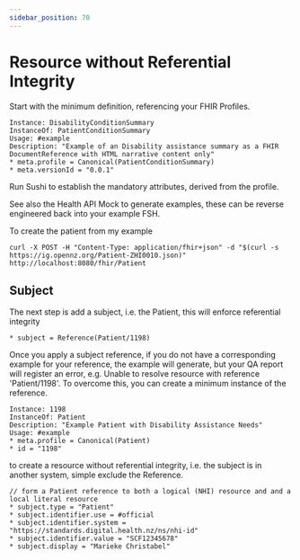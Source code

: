 ```yaml
---
sidebar_position: 70
---
```


# Resource without Referential Integrity

Start with the minimum definition, referencing your FHIR Profiles.

```
Instance: DisabilityConditionSummary
InstanceOf: PatientConditionSummary
Usage: #example
Description: "Example of an Disability assistance summary as a FHIR DocumentReference with HTML narrative content only"
* meta.profile = Canonical(PatientConditionSummary)
* meta.versionId = "0.0.1"
```

Run Sushi to establish the mandatory attributes, derived from the profile.

See also the Health API Mock to generate examples, these can be reverse engineered back into your example FSH.

To create the patient from my example

```
curl -X POST -H "Content-Type: application/fhir+json" -d "$(curl -s https://ig.opennz.org/Patient-ZHI0010.json)" http://localhost:8080/fhir/Patient
```

## Subject

The next step is add a subject, i.e. the Patient, this will enforce referential integrity

```
* subject = Reference(Patient/1198)
```

Once you apply a subject reference, if you do not have a corresponding example for your reference, the example will generate, but your QA report will register an error, e.g. Unable to resolve resource with reference 'Patient/1198'. To overcome this, you can create a minimum instance of the reference.

```
Instance: 1198
InstanceOf: Patient
Description: "Example Patient with Disability Assistance Needs"
Usage: #example
* meta.profile = Canonical(Patient)
* id = "1198"
```

to create a resource without referential integrity, i.e. the subject is in another system, simple exclude the Reference.

```
// form a Patient reference to both a logical (NHI) resource and and a local literal resource
* subject.type = "Patient"
* subject.identifier.use = #official
* subject.identifier.system = "https://standards.digital.health.nz/ns/nhi-id"
* subject.identifier.value = "SCF12345678"
* subject.display = "Marieke Christabel"
```
